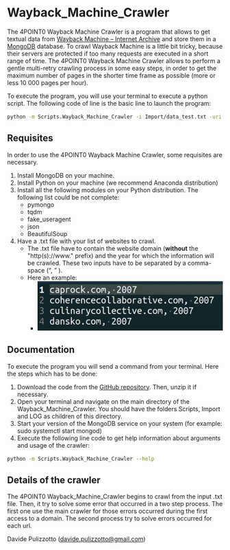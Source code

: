 # Wayback_Machine_Crawler
The 4POINT0 Wayback Machine Crawler is a program that allows to get textual data from [Wayback Machine – Internet Archive](https://archive.org/web/) and store them in a [MongoDB](https://www.mongodb.com/) database.
To crawl Wayback Machine is a little bit tricky, because their servers are protected if too many requests are executed in a short range of time. The 4POINT0 Wayback Machine Crawler allows to perform a gentle multi-retry crawling process in some easy steps, in order to get the maximum number of pages in the shorter time frame as possible (more or less 10 000 pages per hour).

To execute the program, you will use your terminal to execute a python script. The following code of line is the basic line to launch the program: 
```bash
python -m Scripts.Wayback_Machine_Crawler -i Import/data_test.txt -uri mongodb://localhost -db testcoll -coll data -coll_err data_err
```

## Requisites
In order to use the 4POINT0 Wayback Machine Crawler, some requisites are necessary.
1. Install MongoDB on your machine.
2. Install Python on your machine (we recommend Anaconda distribution)
3. Install all the following modules on your Python distribution. The following list could be not complete:
   - pymongo
   - tqdm
   - fake_useragent
   - json
   - BeautifulSoup
4. Have a .txt file with your list of websites to crawl. 
   - The .txt file have to contain the website domain (**without** the "http(s)://www." prefix) and the year for which the information will be crawled. These two inputs have to be separated by a comma-space (“, ” ). 
   - Here an example:
     - ![alt text](https://github.com/4point0-ChairInnovation-Polymtl/Wayback_Machine_Crawler/blob/main/example_data_import_file.jpg)
        
## Documentation

To execute the program you will send a command from your terminal. Here the steps which has to be done:
1. Download the code from the [GitHub repository](https://github.com/4point0-ChairInnovation-Polymtl/Wayback_Machine_Crawler). Then, unzip it if necessary.
2. Open your terminal and navigate on the main directory of the Wayback_Machine_Crawler. You should have the folders Scripts, Import and LOG as children of this directory.
3. Start your version of the MongoDB service on your system (for example: sudo systemctl start mongod)
4. Execute the following line code to get help information about arguments and usage of the crawler:

```bash
python -m Scripts.Wayback_Machine_Crawler --help
```

## Details of the crawler

The 4POINT0 Wayback_Machine_Crawler begins to crawl from the input .txt file. Then, it try to solve some error that occurred in a two step process. The first one use the main crawler for those errors occurred during the first access to a domain. The second process try to solve errors occurred for each url. 


Davide Pulizzotto (davide.pulizzotto@gmail.com)
